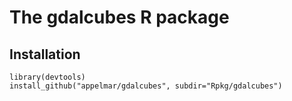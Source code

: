 # The gdalcubes R package
 
## Installation
 
```
library(devtools)
install_github("appelmar/gdalcubes", subdir="Rpkg/gdalcubes")
```

